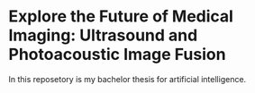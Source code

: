 # Explore the Future of Medical Imaging: Ultrasound and Photoacoustic Image Fusion
In this reposetory is my bachelor thesis for artificial intelligence.
